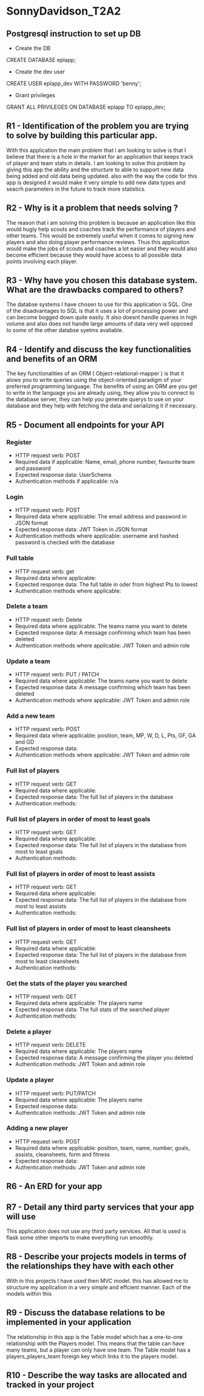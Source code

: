 # SonnyDavidson_T2A2

## Postgresql instruction to set up DB
- Create the DB

CREATE DATABASE eplapp;

- Create the dev user 

CREATE USER eplapp_dev WITH PASSWORD 'benny';

- Grant privileges

GRANT ALL PRIVILEGES ON DATABASE eplapp TO eplapp_dev;

##	R1 - Identification of the problem you are trying to solve by building this particular app.
With this application the main problem that i am looking to solve is that I believe that there is a hole in the market for an application that 
keeps track of player and team stats in details. I am looking to solve this problem by giving this app the ability and the structure to able to support 
new data being added and old data being updated. also with the way the code for this app is designed it would make it very simple to add new data types
and seacrh parameters in the future to track more statistics.

## R2 -	Why is it a problem that needs solving ?
The reason that i am solving this problem is because an application like this would hugly help scouts and 
coaches track the performance of players and other teams. This would be extremely useful when it comes to signing new players and also doing player
performance reviews. Thus this application would make the jobs of scouts and coaches a lot easier and they would also become efficient because 
they would have access to all possible data points involving each player.

## R3 - Why have you chosen this database system. What are the drawbacks compared to others?
The databse systems I have chosen to use for this application is SQL. One of the disadvantages to SQL is that it uses a lot of processing power and can become bogged down quite easily. It also doesnt handle queries in high volume and also does not handle large amounts of data very well opposed to some of
the other databse syetms avaliable.

## R4 - Identify and discuss the key functionalities and benefits of an ORM
The key functionalities of an ORM ( Object-relational-mapper ) is that it alows you to write queries using the object-oriented paradigm of your preferred programming language. The benefits of using an ORM are you get to write in the language you are already using, they allow you to connect to the database server, they can help you generate querys to use on your database and they help with fetching the data and serializing it if necessary.


## R5 - Document all endpoints for your API
### Register
- HTTP request verb: POST
- Required data if applicable: Name, email, phone number, favourite team and password
- Expected response data: UserSchema
- Authentication methods if applicable: n/a

### Login
- HTTP request verb: POST
- Required data where applicable: The email address and password in JSON format
- Expected response data: JWT Token in JSON format
- Authentication methods where applicable: username and hashed password is checked with the database

### Full table 
- HTTP request verb: get
- Required data where applicable:
- Expected response data: The full table in oder from highest Pts to lowest
- Authentication methods where applicable: 

### Delete a team 
- HTTP request verb: Delete
- Required data where applicable: The teams name you want to delete
- Expected response data: A message confirming which team has been deleted 
- Authentication methods where applicable: JWT Token and admin role

### Update a team 
- HTTP request verb: PUT / PATCH
- Required data where applicable: The teams name you want to delete
- Expected response data: A message confirming which team has been deleted 
- Authentication methods where applicable: JWT Token and admin role

### Add a new team 
- HTTP request verb: POST
- Required data where applicable: position, team, MP, W, D, L, Pts, GF, GA and GD
- Expected response data: 
- Authentication methods where applicable: JWT Token and admin role

### Full list of players 
- HTTP request verb: GET
- Required data where applicable: 
- Expected response data: The full list of players in the database  
- Authentication methods:

### Full list of players in order of most to least goals 
- HTTP request verb: GET
- Required data where applicable: 
- Expected response data: The full list of players in the database from most to least goals   
- Authentication methods:

### Full list of players in order of most to least assists 
- HTTP request verb: GET
- Required data where applicable: 
- Expected response data: The full list of players in the database from most to least assists   
- Authentication methods:

### Full list of players in order of most to least cleansheets 
- HTTP request verb: GET
- Required data where applicable: 
- Expected response data: The full list of players in the database from most to least cleansheets   
- Authentication methods:

### Get the stats of the player you searched
- HTTP request verb: GET
- Required data where applicable: The players name 
- Expected response data: The full stats of the searched player  
- Authentication methods:

### Delete a player 
- HTTP request verb: DELETE
- Required data where applicable: The players name 
- Expected response data: A message confirming the player you deleted 
- Authentication methods: JWT Token and admin role

### Update a player 
- HTTP request verb: PUT/PATCH
- Required data where applicable: The players name 
- Expected response data:
- Authentication methods: JWT Token and admin role

### Adding a new player 
- HTTP request verb: POST
- Required data where applicable: position, team, name, number, goals, assists, cleansheets, form and fitness 
- Expected response data: 
- Authentication methods: JWT Token and admin role



## R6 - An ERD for your app


## R7 - Detail any third party services that your app will use
This application does not use any third party services. All that is used is flask some other imports to make everything run smoothly.


## R8 - Describe your projects models in terms of the relationships they have with each other
With in this projects I have used then MVC model. this has allowed me to structure my application in a very simple and effcient manner. Each of the models within this 

## R9 - Discuss the database relations to be implemented in your application
The relationship in this app is the Table model which has a one-to-one relationship with the Players model. This means that the table can have many teams, but a player can only have one team. The Table model has a players_players_team foreign key which links it to the players model.

## R10 - Describe the way tasks are allocated and tracked in your project

